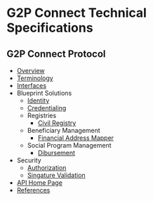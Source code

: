 # G2P Connect Technical Specifications

## G2P Connect Protocol
* [Overview](./Home.md)
* [Terminology](./Terminology.md)
* [Interfaces](./Interfaces.md)
* Blueprint Solutions
    * [Identity](./Identity.md)
    * [Credentialing](./Credentialing.md)
    * Registries
        * [Civil Registry](./CivilRegistry.md)
        <!-- * Functional Registry -->
        <!-- * Social Regisry -->
    * Beneficiary Management
         * [Financial Address Mapper](./FinancialAddressMapper.md)
        <!-- * Registration -->
        <!-- * Assess -->
        <!-- * Enroll -->
    * Social Program Management
        * [Dibursement](./Disbursement.md)
        <!-- * Program Management -->
        <!-- * Eligibility Rules -->
    <!-- * Telemetry Events -->
    <!-- * Grievance Mgmt -->
* Security
    * [Authorization](./Authorization.md)
    * [Singature Validation](./SignatureValidation.md)
* [API Home Page](https://g2p-connect.github.io/specs/)
* [References](./References.md)